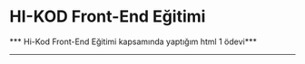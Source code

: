 # HI-KOD Front-End Eğitimi

*** Hi-Kod Front-End Eğitimi kapsamında yaptığım html 1 ödevi***



***

